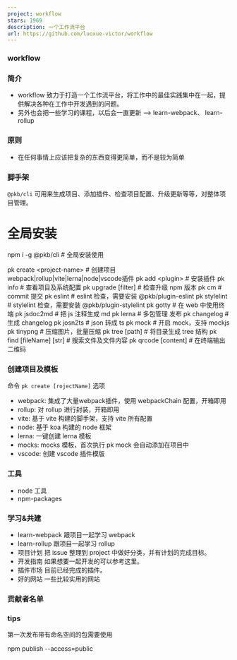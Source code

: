 ```yaml
---
project: workflow
stars: 1969
description: 一个工作流平台
url: https://github.com/luoxue-victor/workflow
---
```


### **workflow**

### 简介

-   workflow 致力于打造一个工作流平台，将工作中的最佳实践集中在一起，提供解决各种在工作中开发遇到的问题。
-   另外也会把一些学习的课程，以后会一直更新 --> learn-webpack、 learn-rollup

### 原则

-   在任何事情上应该把复杂的东西变得更简单，而不是较为简单

### 脚手架

`@pkb/cli` 可用来生成项目、添加插件、检查项目配置、升级更新等等，对整体项目管理。

# 全局安装
npm i -g @pkb/cli # 全局安装使用

pk create <project-name\> # 创建项目 webpack|rollup|vite|lerna|node|vscode插件
pk add <plugin\> # 安装插件
pk info # 查看项目及系统配置
pk upgrade \[filter\] # 检查升级 npm 版本
pk cm # commit 提交
pk eslint # eslint 检查，需要安装 @pkb/plugin-eslint
pk stylelint # stylelint 检查，需要安装 @pkb/plugin-stylelint
pk gotty # 在 web 中使用终端
pk jsdoc2md # 把 js 注释生成 md
pk lerna # 多包管理 发布
pk changelog # 生成 changelog
pk josn2ts # json 转成 ts
pk mock # 开启 mock，支持 mockjs
pk tinypng # 压缩图片，批量压缩
pk tree \[path\] # 将目录生成 tree 结构
pk find \[fileName\] \[str\] # 搜索文件及文件内容
pk qrcode \[content\] # 在终端输出二维码

### 创建项目及模板

命令 `pk create [rojectName]` 选项

-   webpack: 集成了大量webpack插件，使用 webpackChain 配置，开箱即用
-   rollup: 对 rollup 进行封装，开箱即用
-   vite: 基于 vite 构建的脚手架，支持 vite 所有配置
-   node: 基于 koa 构建的 node 框架
-   lerna: 一键创建 lerna 模板
-   mocks: mocks 模板，首次执行 pk mock 会自动添加在项目中
-   vscode: 创建 vscode 插件模版

### 工具

-   node 工具
-   npm-packages

### 学习&共建

-   learn-webpack 跟项目一起学习 webpack
-   learn-rollup 跟项目一起学习 rollup
-   项目计划 把 issue 整理到 project 中做好分类，并有计划的完成目标。
-   开发指南 如果想要一起开发的可以参考这里。
-   插件市场 目前已经完成的插件。
-   好的网站 一些比较实用的网站

### 贡献者名单

### tips

第一次发布带有命名空间的包需要使用

npm publish --access=public
